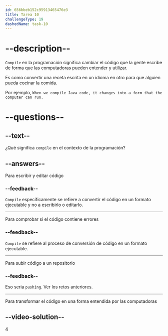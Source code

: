 ```yaml
---
id: 656bbeb152c95913465476e3
title: Tarea 10
challengeType: 19
dashedName: task-10
---
```


# --description--

`Compile` en la programación significa cambiar el código que la gente escribe de forma que las computadoras pueden entender y utilizar.

Es como convertir una receta escrita en un idioma en otro para que alguien pueda cocinar la comida.

Por ejemplo, `When we compile Java code, it changes into a form that the computer can run.`

# --questions--

## --text--

¿Qué significa `compile` en el contexto de la programación?

## --answers--

Para escribir y editar código

### --feedback--

`Compile` específicamente se refiere a convertir el código en un formato ejecutable y no a escribirlo o editarlo.

---

Para comprobar si el código contiene errores

### --feedback--

`Compile` se refiere al proceso de conversión de código en un formato ejecutable.

---

Para subir código a un repositorio

### --feedback--

Eso seria `pushing`. Ver los retos anteriores.

---

Para transformar el código en una forma entendida por las computadoras

## --video-solution--

4
